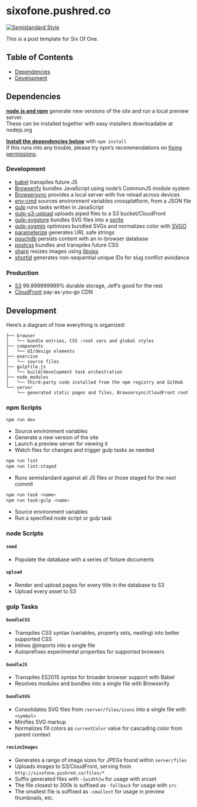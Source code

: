 sixofone.pushred.co
===================

[![Semistandard Style][semistandard-badge]][semistandard]

This is a post template for Six Of One. 

Table of Contents
-----------------

- [Dependencies](#dependencies)
- [Development](#development)

Dependencies
------------

**[node.js and npm][node]** generate new versions of the site and run a local preview server.<br>
These can be installed together with easy installers downloadable at nodejs.org

**[Install the dependencies below][npm]** with `npm install`<br>
If this runs into any trouble, please try npm’s recommendations on [fixing permissions][npm-permissions].

### Development

- [babel][babel] transpiles future JS
- [Browserify][bs] bundles JavaScript using node’s CommonJS module system 
- [Browsersync][bs] provides a local server with live reload across devices
- [env-cmd][env-cmd] sources environment variables crossplatform, from a JSON file
- [gulp][gulp] runs tasks written in JavaScript
- [gulp-s3-upload][gulp-s3-upload] uploads piped files to a S3 bucket/CloudFront
- [gulp-svgstore][svgstore] bundles SVG files into a [sprite][sprites]
- [gulp-svgmin][svgmin] optimizes bundled SVGs and normalizes color with [SVGO][svgo]
- [parameterize][parameterize] generates URL safe strings
- [pouchdb][pouchdb] persists content with an in-browser database
- [postcss][postcss] bundles and transpiles future CSS
- [sharp][sharp] resizes images using [libvips][libvips]
- [shortid][shortid] generates non-sequential unique IDs for slug conflict avoidance

### Production

- [S3][s3] 99.999999999% durable storage, Jeff’s good for the rest
- [CloudFront][cloudfront] pay-as-you-go CDN

Development
-----------

Here’s a diagram of how everything is organized:

    ├── browser
    │   └── bundle entries, CSS :root vars and global styles
    ├── components
    │   └── UI/design elements
    ├── exercise
    │   └── source files
    ├── gulpfile.js
    │   └── build/development task orchestration
    ├── node_modules
    │   └── third-party code installed from the npm registry and GitHub
    └── server
        └── generated static pages and files, Browsersync/CloudFront root

### npm Scripts

```sh
npm run dev
```

- Source environment variables
- Generate a new version of the site
- Launch a preview server for viewing it
- Watch files for changes and trigger gulp tasks as needed

```sh
npm run lint
npm run lint:staged
```

- Runs semistandard against all JS files or those staged for the next commit

```sh
npm run task <name>
npm run task:gulp <name>
```

- Source environment variables
- Run a specified node script or gulp task

### node Scripts

#### `seed`

- Populate the database with a series of fixture documents

#### `upload`

- Render and upload pages for every title in the database to S3
- Upload every asset to S3

### gulp Tasks

#### `bundleCSS`

- Transpiles CSS syntax (variables, property sets, nesting) into better supported CSS
- Inlines @imports into a single file
- Autoprefixes experimental properties for supported browsers

#### `bundleJS`

- Transpiles ES2015 syntax for broader browser support with Babel
- Resolves modules and bundles into a single file with Browserify

#### `bundleSVG`

- Consolidates SVG files from `/server/files/icons` into a single file with `<symbol>`
- Minifies SVG markup
- Normalizes fill colors as `currentColor` value for cascading color from parent context 

#### `resizeImages`

- Generates a range of image sizes for JPEGs found within `server/files`
- Uploads images to S3/CloudFront, serving from `http://sixofone.pushred.co/files/*`
- Suffix generated files with `-{width}w` for usage with srcset
- The file closest to 300k is suffixed as `-fallback` for usage with `src`
- The smallest file is suffixed as `-smallest` for usage in preview thumbnails, etc.

[semistandard]: https://github.com/Flet/semistandard
[semistandard-badge]: https://img.shields.io/badge/code%20style-semistandard-brightgreen.svg?style=flat

[node]: https://nodejs.org
[npm]: https://docs.npmjs.com/getting-started/installing-npm-packages-locally
[npm-permissions]: https://docs.npmjs.com/getting-started/fixing-npm-permissions

[babel]: https://babeljs.io/
[browserify]: http://browserify.org/ 
[bs]: https://www.browsersync.io/
[cloudfront]: https://aws.amazon.com/cloudfront/
[env-cmd]: https://github.com/toddbluhm/env-cmd
[gulp]: http://gulpjs.com/
[gulp-s3-upload]: https://github.com/clineamb/gulp-s3-upload
[libvips]: http://www.vips.ecs.soton.ac.uk/
[parameterize]: https://github.com/fyalavuz/node-parameterize
[postcss]: http://postcss.org/
[pouchdb]: https://pouchdb.com/
[sharp]: https://github.com/lovell/sharp
[s3]: https://aws.amazon.com/s3/
[shortid]: https://github.com/dylang/shortid
[svgstore]: https://github.com/w0rm/gulp-svgstore
[svgmin]: https://github.com/ben-eb/gulp-svgmin
[svgo]: https://github.com/svg/svgo

[sprites]: https://css-tricks.com/svg-symbol-good-choice-icons/
